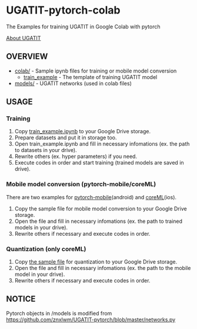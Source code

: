 # UGATIT-pytorch-colab
The Examples for training UGATIT in Google Colab with pytorch

[About UGATIT](https://arxiv.org/pdf/1907.10830.pdf)

## OVERVIEW
- [colab/](colab/) - Sample ipynb files for training or mobile model conversion
  - [train_example](colab/train_example.ipynb) - The template of training UGATIT model
- [models/](models/) - UGATIT networks (used in colab files)

## USAGE
### Training
1. Copy [train_example.ipynb](colab/train_example.ipynb) to your Google Drive storage.
2. Prepare datasets and put it in storage too.
3. Open train_example.ipynb and fill in necessary infomations (ex. the path to datasets in your drive).
4. Rewrite others (ex. hyper parameters) if you need.
5. Execute codes in order and start training (trained models are saved in drive).

### Mobile model conversion (pytorch-mobile/coreML)
There are two examples for [pytorch-mobile](colab/mobile/pytorch-mobile/pytorch-to-mobile.ipynb)(android) and [coreML](colab/mobile/coreml/pytorch-to-coreml.ipynb)(ios).

1. Copy the sample file for mobile model conversion to your Google Drive storage.
2. Open the file and fill in necessary infomations (ex. the path to trained models in your drive).
3. Rewrite others if necessary and execute codes in order.

### Quantization (only coreML)
1. Copy [the sample file](colab/mobile/coreml/coreml_quantization.ipynb) for quantization to your Google Drive storage.
2. Open the file and fill in necessary infomations (ex. the path to the mobile model in your drive).
3. Rewrite others if necessary and execute codes in order.

## NOTICE
Pytorch objects in /models is modified from https://github.com/znxlwm/UGATIT-pytorch/blob/master/networks.py
